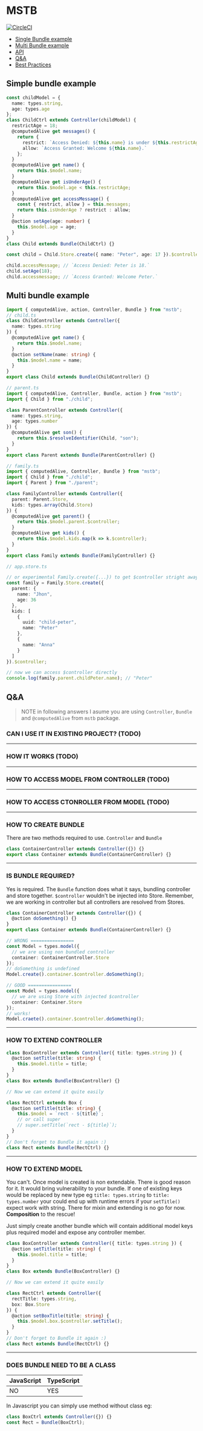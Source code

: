 # MSTB

[![CircleCI](https://circleci.com/gh/kresli/mstb/tree/master.svg?style=svg)](https://circleci.com/gh/kresli/mstb/tree/master)

- [Single Bundle example](#simple-example)
- [Multi Bundle example](#quick-start)
- [API](#api)
- [Q&A](#how-to)
- [Best Practices](#best-practices)

## Simple bundle example

```ts
const childModel = {
  name: types.string,
  age: types.age
};
class ChildCtrl extends Controller(childModel) {
  restrictAge = 18;
  @computedAlive get messages() {
    return {
      restrict: `Access Denied: ${this.name} is under ${this.restrictAge}.`,
      allow: `Access Granted: Welcome ${this.name}.`
    };
  }
  @computedAlive get name() {
    return this.$model.name;
  }
  @computedAlive get isUnderAge() {
    return this.$model.age < this.restrictAge;
  }
  @computedAlive get accessMessage() {
    const { restrict, allow } = this.messages;
    return this.isUnderAge ? restrict : allow;
  }
  @action setAge(age: number) {
    this.$model.age = age;
  }
}
class Child extends Bundle(ChildCtrl) {}

const child = Child.Store.create({ name: "Peter", age: 17 }).$controller;

child.accessMessage; // `Access Denied: Peter is 18.`
child.setAge(18);
child.accessmessage; // `Access Granted: Welcome Peter.`
```

## Multi bundle example

```ts
import { computedAlive, action, Controller, Bundle } from "mstb";
// child.ts
class ChildController extends Controller({
  name: types.string
}) {
  @computedAlive get name() {
    return this.$model.name;
  }
  @action setName(name: string) {
    this.$model.name = name;
  }
}
export class Child extends Bundle(ChildController) {}
```

```ts
// parent.ts
import { computedAlive, Controller, Bundle, action } from "mstb";
import { Child } from "./child";

class ParentController extends Controller({
  name: types.string,
  age: types.number
}) {
  @computedAlive get son() {
    return this.$resolveIdentifier(Child, "son");
  }
}
export class Parent extends Bundle(ParentController) {}
```

```ts
// family.ts
import { computedAlive, Controller, Bundle } from "mstb";
import { Child } from "./child";
import { Parent } from "./parent";

class FamilyController extends Controller({
  parent: Parent.Store,
  kids: types.array(Child.Store)
}) {
  @computedAlive get parent() {
    return this.$model.parent.$controller;
  }
  @computedAlive get kids() {
    return this.$model.kids.map(k => k.$controller);
  }
}
export class Family extends Bundle(FamilyController) {}
```

```ts
// app.store.ts

// or experimental Family.create({...}) to get $controller stright away.
const family = Family.Store.create({
  parent: {
    name: "Jhon",
    age: 36
  },
  kids: [
    {
      uuid: "child-peter",
      name: "Peter"
    },
    {
      name: "Anna"
    }
  ]
}).$controller;

// now we can access $controller directly
console.log(family.parent.childPeter.name); // "Peter"
```

## Q&A

> NOTE in following answers I asume you are using `Controller`, `Bundle` and
> `@computedAlive` from `mstb` package.

### CAN I USE IT IN EXISTING PROJECT? (TODO)

---

### HOW IT WORKS (TODO)

---

### HOW TO ACCESS MODEL FROM CONTROLLER (TODO)

---

### HOW TO ACCESS CTONROLLER FROM MODEL (TODO)

---

### HOW TO CREATE BUNDLE

There are two methods required to use. `Controller` and `Bundle`

```ts
class ContainerController extends Controller({}) {}
export class Container extends Bundle(ContainerController) {}
```

---

### IS BUNDLE REQUIRED?

Yes is required. The `Bundle` function does what it says, bundling controller and store
together. `$controller` wouldn't be injected into Store. Remember, we are working
in controller but all controllers are resolved from Stores.

```ts
class ContainerController extends Controller({}) {
  @action doSomething() {}
}
export class Container extends Bundle(ContainerController) {}

// WRONG ================
const Model = types.model({
  // we are using non bundled controller
  container: ContainerController.Store
});
// doSomething is undefined
Model.create().container.$controller.doSomething();

// GOOD ================
const Model = types.model({
  // we are using Store with injected $controller
  container: Container.Store
});
// works!
Model.craete().container.$controller.doSomething();
```

---

### HOW TO EXTEND CONTROLLER

```ts
class BoxController extends Controller({ title: types.string }) {
  @action setTitle(title: string) {
    this.$model.title = title;
  }
}
class Box extends Bundle(BoxController) {}

// Now we can extend it quite easily

class RectCtrl extends Box {
  @action setTitle(title: string) {
    this.$model = `rect - ${title}`;
    // or call super
    // super.setTitle(`rect - ${title}`);
  }
}
// Don't forget to Bundle it again :)
class Rect extends Bundle(RectCtrl) {}
```

---

### HOW TO EXTEND MODEL

You can't. Once model is created is non extendable. There is good reason for it.
It would bring vulnerability to your bundle. If one of existing keys would be replaced
by new type eg `title: types.string` to `title: types.number` your could end up
with runtime errors if your `setTitle()` expect work with string. There for mixin
and extending is no go for now. **Composition** to the rescue!

Just simply create another bundle which will contain additional model keys plus
required model and expose any controller member.

```ts
class BoxController extends Controller({ title: types.string }) {
  @action setTitle(title: string) {
    this.$model.title = title;
  }
}
class Box extends Bundle(BoxController) {}

// Now we can extend it quite easily

class RectCtrl extends Controller({
  rectTitle: types.string,
  box: Box.Store
}) {
  @action setBoxTitle(title: string) {
    this.$model.box.$controller.setTitle();
  }
}
// Don't forget to Bundle it again :)
class Rect extends Bundle(RectCtrl) {}
```

---

### DOES BUNDLE NEED TO BE A CLASS

| JavaScript | TypeScript |
| ---------- | ---------- |
| NO         | YES        |

In Javascript you can simply use method without class eg:

```js
class BoxCtrl extends Controller({}) {}
const Rect = Bundle(BoxCtrl);
```
